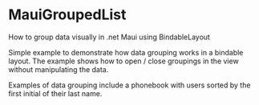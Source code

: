 # MauiGroupedList
How to group data visually in .net Maui using BindableLayout

Simple example to demonstrate how data grouping works in a bindable layout.  The example shows how to open / close groupings in the view without manipulating the data.

Examples of data grouping include a phonebook with users sorted by the first initial of their last name.
